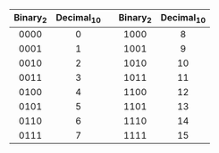 |Binary<sub>2</sub>|Decimal<sub>10</sub>| |Binary<sub>2</sub>|Decimal<sub>10</sub>|
|:-:|:-:| - |:-:|:-:|
|0000|0| |1000|8|
|0001|1| |1001|9|
|0010|2| |1010|10|
|0011|3| |1011|11|
|0100|4| |1100|12|
|0101|5| |1101|13|
|0110|6| |1110|14|
|0111|7| |1111|15|